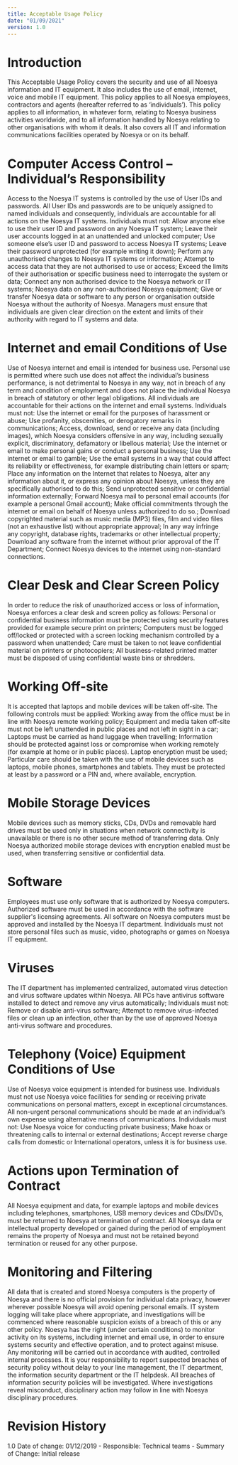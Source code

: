 ```yaml
---
title: Acceptable Usage Policy
date: "01/09/2021"
version: 1.0
---
```

# Introduction
This Acceptable Usage Policy covers the security and use of all Noesya information and IT equipment. It also includes the use of email, internet, voice and mobile IT equipment. This policy applies to all Noesya employees, contractors and agents (hereafter referred to as ‘individuals’).
This policy applies to all information, in whatever form, relating to Noesya business activities worldwide, and to all information handled by Noesya relating to other organisations with whom it deals. It also covers all IT and information communications facilities operated by Noesya or on its behalf.

# Computer Access Control – Individual’s Responsibility
Access to the Noesya IT systems is controlled by the use of User IDs and passwords. All User IDs and passwords are to be uniquely assigned to named individuals and consequently, individuals are accountable for all actions on the Noesya IT systems.
Individuals must not: Allow anyone else to use their user ID and password on any Noesya IT system; Leave their user accounts logged in at an unattended and unlocked computer; Use someone else’s user ID and password to access Noesya IT systems; Leave their password unprotected (for example writing it down); Perform any unauthorised changes to Noesya IT systems or information; Attempt to access data that they are not authorised to use or access; Exceed the limits of their authorisation or specific business need to interrogate the system or data; Connect any non authorised device to the Noesya network or IT systems; Noesya data on any non-authorised Noesya equipment; Give or transfer Noesya data or software to any person or organisation outside Noesya without the authority of Noesya.
Managers must ensure that individuals are given clear direction on the extent and limits of their authority with regard to IT systems and data.

# Internet and email Conditions of Use
Use of Noesya internet and email is intended for business use. Personal use is permitted where such use does not affect the individual’s business performance, is not detrimental to Noesya in any way, not in breach of any term and condition of employment and does not place the individual Noesya in breach of statutory or other legal obligations.
All individuals are accountable for their actions on the internet and email systems. Individuals must not: Use the internet or email for the purposes of harassment or abuse; Use profanity, obscenities, or derogatory remarks in communications; Access, download, send or receive any data (including images), which Noesya considers offensive in any way, including sexually explicit, discriminatory, defamatory or libellous material; Use the internet or email to make personal gains or conduct a personal business; Use the internet or email to gamble; Use the email systems in a way that could affect its reliability or effectiveness, for example distributing chain letters or spam; Place any information on the Internet that relates to Noesya, alter any information about it, or express any opinion about Noesya, unless they are specifically authorised to do this; Send unprotected sensitive or confidential information externally; Forward Noesya mail to personal email accounts (for example a personal Gmail account); Make official commitments through the internet or email on behalf of Noesya unless authorized to do so.; Download copyrighted material such as music media (MP3) files, film and video files (not an exhaustive list) without appropriate approval; In any way infringe any copyright, database rights, trademarks or other intellectual property; Download any software from the internet without prior approval of the IT Department; Connect Noesya devices to the internet using non-standard connections.

# Clear Desk and Clear Screen Policy
In order to reduce the risk of unauthorized access or loss of information, Noesya enforces a clear desk and screen policy as follows: Personal or confidential business information must be protected using security features provided for example secure print on printers; Computers must be logged off/locked or protected with a screen locking mechanism controlled by a password when unattended; Care must be taken to not leave confidential material on printers or photocopiers; All business-related printed matter must be disposed of using confidential waste bins or shredders.

# Working Off-site
It is accepted that laptops and mobile devices will be taken off-site. The following controls must be applied: Working away from the office must be in line with Noesya remote working policy; Equipment and media taken off-site must not be left unattended in public places and not left in sight in a car; Laptops must be carried as hand luggage when travelling; Information should be protected against loss or compromise when working remotely (for example at home or in public places). Laptop encryption must be used; Particular care should be taken with the use of mobile devices such as laptops, mobile phones, smartphones and tablets. They must be protected at least by a password or a PIN and, where available, encryption.

# Mobile Storage Devices
Mobile devices such as memory sticks, CDs, DVDs and removable hard drives must be used only in situations when network connectivity is unavailable or there is no other secure method of transferring data. Only Noesya authorized mobile storage devices with encryption enabled must be used, when transferring sensitive or confidential data.

# Software
Employees must use only software that is authorized by Noesya computers. Authorized software must be used in accordance with the software supplier's licensing agreements. All software on Noesya computers must be approved and installed by the Noesya IT department. Individuals must not store personal files such as music, video, photographs or games on Noesya IT equipment.

# Viruses
The IT department has implemented centralized, automated virus detection and virus software updates within
Noesya. All PCs have antivirus software installed to detect and remove any virus automatically; Individuals must not: Remove or disable anti-virus software; Attempt to remove virus-infected files or clean up an infection, other than by the use of approved Noesya anti-virus software and procedures.

# Telephony (Voice) Equipment Conditions of Use
Use of Noesya voice equipment is intended for business use. Individuals must not use Noesya voice facilities for sending or receiving private communications on personal matters, except in exceptional circumstances. All non-urgent personal communications should be made at an individual’s own expense using alternative means of communications. Individuals must not: Use Noesya voice for conducting private business; Make hoax or threatening calls to internal or external destinations; Accept reverse charge calls from domestic or International operators, unless it is for business use.

# Actions upon Termination of Contract
All Noesya equipment and data, for example laptops and mobile devices including telephones, smartphones, USB memory devices and CDs/DVDs, must be returned to Noesya at termination of contract.
All Noesya data or intellectual property developed or gained during the period of employment remains the property of Noesya and must not be retained beyond termination or reused for any other purpose.

# Monitoring and Filtering
All data that is created and stored Noesya computers is the property of Noesya and there is no official provision for individual data privacy, however wherever possible Noesya will avoid opening personal emails.
IT system logging will take place where appropriate, and investigations will be commenced where reasonable suspicion exists of a breach of this or any other policy. Noesya has the right (under certain conditions) to monitor activity on its systems, including internet and email use, in order to ensure systems security and effective operation, and to protect against misuse.
Any monitoring will be carried out in accordance with audited, controlled internal processes.
It is your responsibility to report suspected breaches of security policy without delay to your line management, the IT department, the information security department or the IT helpdesk. All breaches of information security policies will be investigated. Where investigations reveal misconduct, disciplinary action may follow in line with Noesya disciplinary procedures.

# Revision History
1.0 Date of change: 01/12/2019 - Responsible: Technical teams - Summary of Change: Initial release
